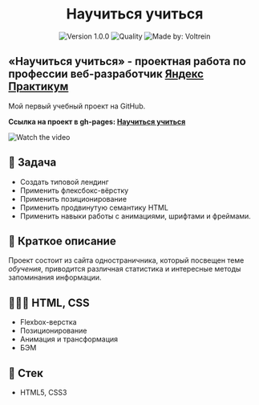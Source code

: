 <h1 align="center">
    Научиться учиться
</h1>
<p align="center">
    <img alt="Version 1.0.0" src="https://img.shields.io/badge/version-1.0.0-blue" />
    <img alt="Quality" src="https://img.shields.io/badge/status-release-green.svg" >
    <img alt="Made by: Voltrein" src="https://img.shields.io/badge/made%20by-Voltrein--code-blue" />
</p>

## «Научиться учиться» - проектная работа по профессии веб-разработчик [Яндекс Практикум](https://praktikum.yandex.ru "Яндекс Практикум")

Мой первый учебный проект на GitHub.

**Ссылка на проект в gh-pages: [Научиться учиться](https://voltrein-code.github.io/how-to-learn/)**

![Watch the video](./public/preview.gif)

## 📖 Задача

- Cоздать типовой лендинг
- Применить флексбокс-вёрстку 
- Применить позиционирование 
- Применить продвинутую семантику HTML
- Применить навыки работы с анимациями, шрифтами и фреймами.

## 📃 Краткое описание

Проект состоит из сайта одностраничника, который посвещен теме _обучения_, приводится различная статистика и интересные методы запоминания информации.

## 👨🏻‍💻 HTML, CSS

- Flexbox-верстка
- Позиционирование
- Анимация и трансформация
- БЭМ

## 📃 Стек

- HTML5, CSS3
